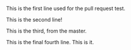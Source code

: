 This is the first line used for the pull request test.

This is the second line!

This is the third, from the master.

This is the final fourth line. This is it.